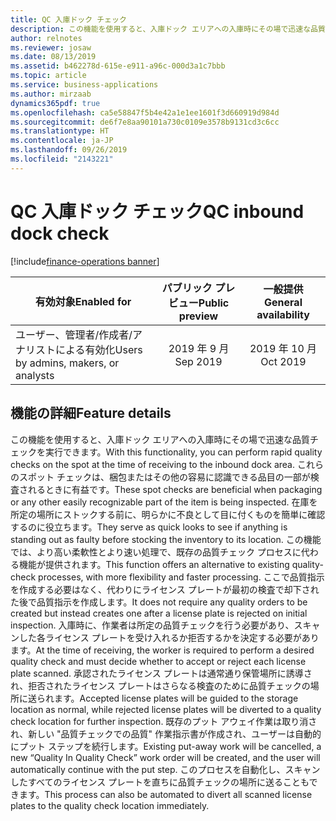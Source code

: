 ```yaml
---
title: QC 入庫ドック チェック
description: この機能を使用すると、入庫ドック エリアへの入庫時にその場で迅速な品質チェックを実行できます。
author: relnotes
ms.reviewer: josaw
ms.date: 08/13/2019
ms.assetid: b462278d-615e-e911-a96c-000d3a1c7bbb
ms.topic: article
ms.service: business-applications
ms.author: mirzaab
dynamics365pdf: true
ms.openlocfilehash: ca5e58847f5b4e42a1e1ee1601f3d660919d984d
ms.sourcegitcommit: de6f7e8aa90101a730c0109e3578b9131cd3c6cc
ms.translationtype: HT
ms.contentlocale: ja-JP
ms.lasthandoff: 09/26/2019
ms.locfileid: "2143221"
---
```

# <a name="qc-inbound-dock-check"></a><span data-ttu-id="edd49-103">QC 入庫ドック チェック</span><span class="sxs-lookup"><span data-stu-id="edd49-103">QC inbound dock check</span></span>
[!include[finance-operations banner](../includes/finance-operations.md)]

| <span data-ttu-id="edd49-104">有効対象</span><span class="sxs-lookup"><span data-stu-id="edd49-104">Enabled for</span></span>    |  <span data-ttu-id="edd49-105">パブリック プレビュー</span><span class="sxs-lookup"><span data-stu-id="edd49-105">Public preview</span></span> | <span data-ttu-id="edd49-106">一般提供</span><span class="sxs-lookup"><span data-stu-id="edd49-106">General availability</span></span> | 
| ---------- | :----------: |:----------: |
|<span data-ttu-id="edd49-107">ユーザー、管理者/作成者/アナリストによる有効化</span><span class="sxs-lookup"><span data-stu-id="edd49-107">Users by admins, makers, or analysts</span></span>|<span data-ttu-id="edd49-108">2019 年 9 月</span><span class="sxs-lookup"><span data-stu-id="edd49-108">Sep 2019</span></span>| <span data-ttu-id="edd49-109">2019 年 10 月</span><span class="sxs-lookup"><span data-stu-id="edd49-109">Oct 2019</span></span>|






## <a name="feature-details"></a><span data-ttu-id="edd49-110">機能の詳細</span><span class="sxs-lookup"><span data-stu-id="edd49-110">Feature details</span></span>
<!--feature detail start -->
<span data-ttu-id="edd49-111">この機能を使用すると、入庫ドック エリアへの入庫時にその場で迅速な品質チェックを実行できます。</span><span class="sxs-lookup"><span data-stu-id="edd49-111">With this functionality, you can perform rapid quality checks on the spot at the time of receiving to the inbound dock area.</span></span> <span data-ttu-id="edd49-112">これらのスポット チェックは、梱包またはその他の容易に認識できる品目の一部が検査されるときに有益です。</span><span class="sxs-lookup"><span data-stu-id="edd49-112">These spot checks are beneficial when packaging or any other easily recognizable part of the item is being inspected.</span></span> <span data-ttu-id="edd49-113">在庫を所定の場所にストックする前に、明らかに不良として目に付くものを簡単に確認するのに役立ちます。</span><span class="sxs-lookup"><span data-stu-id="edd49-113">They serve as quick looks to see if anything is standing out as faulty before stocking the inventory to its location.</span></span> <span data-ttu-id="edd49-114">この機能では、より高い柔軟性とより速い処理で、既存の品質チェック プロセスに代わる機能が提供されます。</span><span class="sxs-lookup"><span data-stu-id="edd49-114">This function offers an alternative to existing quality-check processes, with more flexibility and faster processing.</span></span> <span data-ttu-id="edd49-115">ここで品質指示を作成する必要はなく、代わりにライセンス プレートが最初の検査で却下された後で品質指示を作成します。</span><span class="sxs-lookup"><span data-stu-id="edd49-115">It does not require any quality orders to be created but instead creates one after a license plate is rejected on initial inspection.</span></span> <span data-ttu-id="edd49-116">入庫時に、作業者は所定の品質チェックを行う必要があり、スキャンした各ライセンス プレートを受け入れるか拒否するかを決定する必要があります。</span><span class="sxs-lookup"><span data-stu-id="edd49-116">At the time of receiving, the worker is required to perform a desired quality check and must decide whether to accept or reject each license plate scanned.</span></span> <span data-ttu-id="edd49-117">承認されたライセンス プレートは通常通り保管場所に誘導され、拒否されたライセンス プレートはさらなる検査のために品質チェックの場所に送られます。</span><span class="sxs-lookup"><span data-stu-id="edd49-117">Accepted license plates will be guided to the storage location as normal, while rejected license plates will be diverted to a quality check location for further inspection.</span></span> <span data-ttu-id="edd49-118">既存のプット アウェイ作業は取り消され、新しい "品質チェックでの品質" 作業指示書が作成され、ユーザーは自動的にプット ステップを続行します。</span><span class="sxs-lookup"><span data-stu-id="edd49-118">Existing put-away work will be cancelled, a new “Quality In Quality Check” work order will be created, and the user will automatically continue with the put step.</span></span> <span data-ttu-id="edd49-119">このプロセスを自動化し、スキャンしたすべてのライセンス プレートを直ちに品質チェックの場所に送ることもできます。</span><span class="sxs-lookup"><span data-stu-id="edd49-119">This process can also be automated to divert all scanned license plates to the quality check location immediately.</span></span>
<!--feature detail end -->












